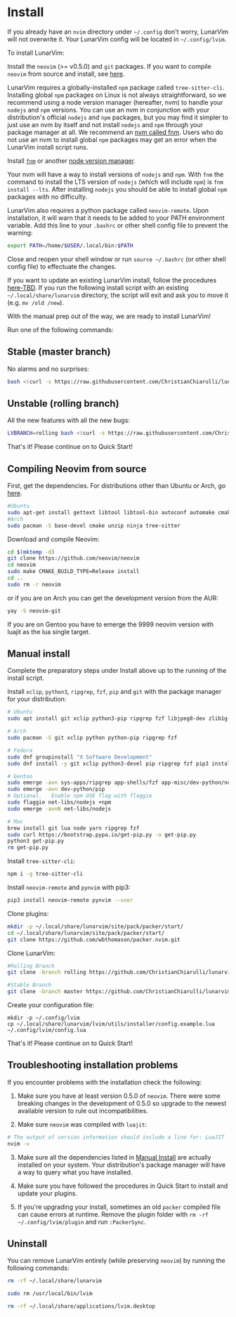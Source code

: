 # Install

If you already have an `nvim` directory under `~/.config` don't worry, LunarVim will not overwrite it. Your LunarVim config will be located in `~/.config/lvim`.


To install LunarVim:

Install the `neovim` (>= v0.5.0) and `git` packages. If you want to compile `neovim` from source and install, see [here](#compiling-neovim-from-source).

LunarVim requires a globally-installed `npm` package called `tree-sitter-cli`. Installing global `npm` packages on Linux is not always straightforward, so we recommend using a node version manager (hereafter, nvm) to handle your `nodejs` and `npm` versions. You can use an nvm in conjunction with your distribution's official `nodejs` and `npm` packages, but you may find it simpler to just use an nvm by itself and not install `nodejs` and `npm` through your package manager at all. We recommend an [nvm called fnm](https://www.youtube.com/watch?v=ClrXIi8qTtI). Users who do not use an nvm to install global `npm` packages may get an error when the LunarVim install script runs.

Install [`fnm`](https://github.com/Schniz/fnm) or another [node version manager](https://docs.npmjs.com/resolving-eacces-permissions-errors-when-installing-packages-globally). 

Your nvm will have a way to install versions of `nodejs` and `npm`. With `fnm` the command to install the LTS version of `nodejs` (which will include `npm`) is `fnm install --lts`. After installing `nodejs` you should be able to install global `npm` packages with no difficulty.

LunarVim also requires a python package called `neovim-remote`. Upon installation, it will warn that it needs to be added to your PATH environment variable. Add this line to your `.bashrc` or other shell config file to prevent the warning:

```bash
export PATH=/home/$USER/.local/bin:$PATH
``` 

Close and reopen your shell window or run `source ~/.bashrc` (or other shell config file) to effectuate the changes.

If you want to update an existing LunarVim install, follow the procedures [here-TBD](). If you run the following install script with an existing `~/.local/share/lunarvim` directory, the script will exit and ask you to move it (e.g. `mv /old /new`).

With the manual prep out of the way, we are ready to install LunarVim!

Run one of the following commands:

## Stable (master branch)

No alarms and no surprises:

``` bash
bash <(curl -s https://raw.githubusercontent.com/ChristianChiarulli/lunarvim/master/utils/installer/install.sh)
```

## Unstable (rolling branch)

All the new features with all the new bugs:

```bash
LVBRANCH=rolling bash <(curl -s https://raw.githubusercontent.com/ChristianChiarulli/lunarvim/rolling/utils/installer/install.sh)
```

That's it! Please continue on to Quick Start!


## Compiling Neovim from source

First, get the dependencies. For distributions other than Ubuntu or Arch, go [here](https://github.com/neovim/neovim/wiki/Building-Neovim#build-prerequisites).

``` bash
#Ubuntu
sudo apt-get install gettext libtool libtool-bin autoconf automake cmake g++ pkg-config unzip build-essential
#Arch
sudo pacman -S base-devel cmake unzip ninja tree-sitter
```

Download and compile Neovim:

``` bash
cd $(mktemp -d)
git clone https://github.com/neovim/neovim
cd neovim
sudo make CMAKE_BUILD_TYPE=Release install
cd ..
sudo rm -r neovim
```

or if you are on Arch you can get the development version from the AUR:

``` bash
yay -S neovim-git
```

If you are on Gentoo you have to emerge the 9999 neovim version with luajit as the lua single target.


## Manual install 

Complete the preparatory steps under Install above up to the running of the install script.

Install `xclip`, `python3`, `ripgrep`, `fzf`, `pip` and `git` with the package manager for your distribution:

```bash
# Ubuntu
sudo apt install git xclip python3-pip ripgrep fzf libjpeg8-dev zlib1g-dev python-dev python3-dev libxtst-dev python3-pip

# Arch
sudo pacman -S git xclip python python-pip ripgrep fzf 

# Fedora
sudo dnf groupinstall "X Software Development"
sudo dnf install -y git xclip python3-devel pip ripgrep fzf pip3 install wheel 

# Gentoo
sudo emerge -avn sys-apps/ripgrep app-shells/fzf app-misc/dev-python/neovim-remote virtual/jpeg sys-libs/zlib
sudo emerge -avn dev-python/pip
# Optional.   Enable npm USE flag with flaggie
sudo flaggie net-libs/nodejs +npm
sudo emerge -avnN net-libs/nodejs

# Mac
brew install git lua node yarn ripgrep fzf 
sudo curl https://bootstrap.pypa.io/get-pip.py -o get-pip.py
python3 get-pip.py
rm get-pip.py
```

Install `tree-sitter-cli`:

```bash
npm i -g tree-sitter-cli
```

Install `neovim-remote` and `pynvim` with pip3:

```bash
pip3 install neovim-remote pynvim --user
```

Clone plugins: 

```bash
mkdir -p ~/.local/share/lunarvim/site/pack/packer/start/
cd ~/.local/share/lunarvim/site/pack/packer/start/
git clone https://github.com/wbthomason/packer.nvim.git
```

Clone LunarVim:

```bash
#Rolling Branch
git clone -branch rolling https://github.com/ChristianChiarulli/lunarvim.git 

#Stable Branch
git clone -branch master https://github.com/ChristianChiarulli/lunarvim.git 
```

Create your configuration file:

```
mkdir -p ~/.config/lvim
cp ~/.local/share/lunarvim/lvim/utils/installer/config.example.lua ~/.config/lvim/config.lua
```

That's it! Please continue on to Quick Start!


## Troubleshooting installation problems
If you encounter problems with the installation check the following: 

1. Make sure you have at least version 0.5.0 of `neovim`. There were some breaking changes in the development of 0.5.0 so upgrade to the newest available version to rule out incompatibilities.
 
2. Make sure `neovim` was compiled with `luajit`: 
```bash
# The output of version information should include a line for: LuaJIT 
nvim -v
```

3. Make sure all the dependencies listed in [Manual Install](#manual-install) are actually installed on your system. Your distribution's package manager will have a way to query what you have installed.

4. Make sure you have followed the procedures in Quick Start to install and update your plugins.

5. If you're upgrading your install, sometimes an old `packer` compiled file can cause errors at runtime.  Remove the plugin folder with `rm -rf ~/.config/lvim/plugin` and run `:PackerSync`.


## Uninstall

You can remove LunarVim entirely (while preserving `neovim`) by running the following commands: 

```bash
rm -rf ~/.local/share/lunarvim

sudo rm /usr/local/bin/lvim

rm -rf ~/.local/share/applications/lvim.desktop
```

